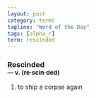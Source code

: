 ```yaml
---
layout: post
category: terms
tagline: "Word of the Day"
tags: [alpha_r]
term: rescinded
---
```


<h3>Rescinded<br/> <small>&mdash; v. (re<span>&middot;</span>scin<span>&middot;</span>ded)</small></h3>
<p><ol>
<li>to ship a corpse again</li>
</ol></p>

